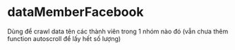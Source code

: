 # dataMemberFacebook
Dùng để crawl data tên các thành viên trong 1 nhóm nào đó (vẫn chưa thêm function autoscroll để lấy hết số lượng)
